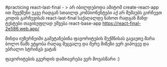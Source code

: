 #practicing
react-last-final - > არ იბილდებოდა ამიტომ create-react-app ით შევქმენი უკვე რადგან სთაილდ კომპიონენტები აქ არ მუშაუბს გირჩევთ კოდის გარჩევისას react-last-final  საქაღალდე ნახოთ რადგან მანდ ტესტები თავისუფლად ეშვება react-base-app https://react-final-2e586.web.app/



მინდა იუზერნეიმი გამეტანებინა ფავორიტების შექმნისას გავაეთე მარა ბოლო წამს ეტყობა რაღაც შეცვალე და მერე მიზეზი ვერ ვიპოვეე და უბრალო სტრინგს ვატან 


ფავორიტების გვერდის დამთავრება ვერ მოვასწარი :)


